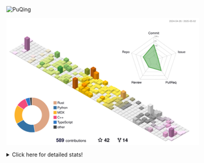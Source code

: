 ![PuQing](https://user-images.githubusercontent.com/27223114/171565019-9a56fae6-b08b-421f-99db-7e830da42371.png)

![](./profile-3d-contrib/profile-season-animate.svg)

<details>
<summary>Click here for detailed stats!</summary>

<!--START_SECTION:waka-->
![Lines of code](https://img.shields.io/badge/From%20Hello%20World%20I%27ve%20Written-1.9%20million%20lines%20of%20code-blue)

**🐱 My GitHub Data** 

> 📦 442.3 kB Used in GitHub's Storage 
 > 
> 🏆 166 Contributions in the Year 2025
 > 
> 🚫 Not Opted to Hire
 > 
> 📜 33 Public Repositories 
 > 
> 🔑 34 Private Repositories 
 > 
**I'm an Early 🐤** 

```text
🌞 Morning                755 commits         ██░░░░░░░░░░░░░░░░░░░░░░░   09.03 % 
🌆 Daytime                3554 commits        ███████████░░░░░░░░░░░░░░   42.52 % 
🌃 Evening                1893 commits        ██████░░░░░░░░░░░░░░░░░░░   22.65 % 
🌙 Night                  2157 commits        ██████░░░░░░░░░░░░░░░░░░░   25.80 % 
```


📊 **This Week I Spent My Time On** 

```text
💬 Programming Languages: 
Other                    22 hrs 8 mins       █████████████░░░░░░░░░░░░   51.05 % 
Python                   16 hrs 11 mins      █████████░░░░░░░░░░░░░░░░   37.31 % 
Rust                     1 hr 14 mins        █░░░░░░░░░░░░░░░░░░░░░░░░   02.88 % 
HTML                     1 hr 1 min          █░░░░░░░░░░░░░░░░░░░░░░░░   02.38 % 
JSON                     56 mins             █░░░░░░░░░░░░░░░░░░░░░░░░   02.19 % 

🔥 Editors: 
VS Code                  19 hrs 21 mins      ███████████░░░░░░░░░░░░░░   44.64 % 
Arc                      12 hrs 25 mins      ███████░░░░░░░░░░░░░░░░░░   28.62 % 
Ghostty                  5 hrs 3 mins        ███░░░░░░░░░░░░░░░░░░░░░░   11.66 % 
Telegram                 2 hrs 38 mins       ██░░░░░░░░░░░░░░░░░░░░░░░   06.09 % 
NetEaseMusic             1 hr 40 mins        █░░░░░░░░░░░░░░░░░░░░░░░░   03.85 % 

💻 Operating System: 
Mac                      24 hrs 14 mins      ██████████████░░░░░░░░░░░   55.89 % 
WSL                      13 hrs 49 mins      ████████░░░░░░░░░░░░░░░░░   31.87 % 
Linux                    5 hrs 18 mins       ███░░░░░░░░░░░░░░░░░░░░░░   12.25 % 
```


<!--END_SECTION:waka-->
</details>

